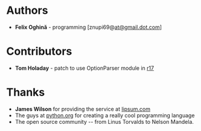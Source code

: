 # Authors #
  * **Felix Oghină** - programming [znupi69@at@gmail.dot.com]

# Contributors #
  * **Tom Holaday** - patch to use OptionParser module in [r17](https://code.google.com/p/pypsum/source/detail?r=17)

# Thanks #
  * **James Wilson** for providing the service at [lipsum.com](http://lipsum.com/)
  * The guys at [python.org](http://python.org/) for creating a really cool programming language
  * The open source community -- from Linus Torvalds to Nelson Mandela.
